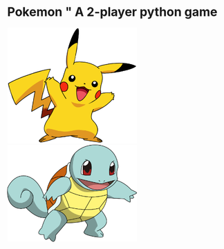 # Pokemon " A 2-player python game
<img width = "300" src="./pics/pikachu.png">   &nbsp;&nbsp;&nbsp;       <img width = "300" src="./pics/squirtle.png"> 
